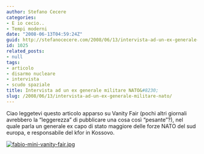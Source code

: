 ```yaml
---
author: Stefano Cecere
categories:
- E io cecio..
- Tempi moderni
date: "2008-06-13T04:59:24Z"
guid: http://stefanocecere.com/2008/06/13/intervista-ad-un-ex-generale-militare-nato/
id: 1025
related_posts:
- null
tags:
- articolo
- disarmo nucleare
- intervista
- scudo spaziale
title: Intervista ad un ex generale militare NATO&#8230;
slug: /2008/06/13/intervista-ad-un-ex-generale-militare-nato/
---
```


Ciao leggetevi questo articolo apparso su Vanity Fair (pochi altri giornali avrebbero la &#8220;leggerezza&#8221; di pubblicare una cosa così &#8220;pesante&#8221;?), nel quale parla un generale ex capo di stato maggiore delle forze NATO del sud europa, e responsabile del kfor in Kossovo.

[![fabio-mini-vanity-fair.jpg](http://stefanocecere.com/wp-content/uploads/sites/3/2008/06/fabio-mini-vanity-fair.jpg)](http://stefanocecere.com/wp-content/uploads/sites/3/2008/06/fabio-mini-vanity-fair.pdf "fabio-mini-vanity-fair.pdf")
